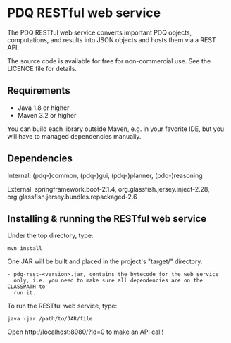 
  # PDQ RESTful web service

  The PDQ RESTful web service converts important PDQ objects, computations, and
  results into JSON objects and hosts them via a REST API.

  The source code is available for free for non-commercial use.
  See the LICENCE file for details.

  ## Requirements

   * Java 1.8 or higher
   * Maven 3.2 or higher

   You can build each library outside Maven, e.g. in your favorite IDE, but
   you will have to managed dependencies manually.

  ## Dependencies

  Internal: (pdq-)common, (pdq-)gui, (pdq-)planner, (pdq-)reasoning

  External: springframework.boot-2.1.4, org.glassfish.jersey.inject-2.28, org.glassfish.jersey.bundles.repackaged-2.6

  ## Installing & running the RESTful web service

  Under the top directory, type:

  	mvn install

  One JAR will be built and placed in the project's "target/" directory.

  	- pdq-rest-<version>.jar, contains the bytecode for the web service
  	  only, i.e. you need to make sure all dependencies are on the CLASSPATH to
  	  run it.

  To run the RESTful web service, type:

  	java -jar /path/to/JAR/file

  Open http://localhost:8080/<myQuery>?id=0 to make an API call!
